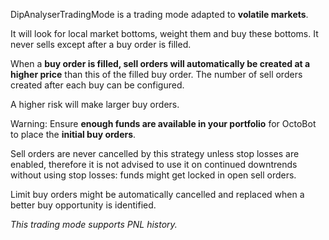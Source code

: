 DipAnalyserTradingMode is a trading mode adapted to **volatile markets**.

It will look for local market bottoms, weight them and buy these bottoms. It never sells except after a buy order is
filled.

When a **buy order is filled, sell orders will automatically be created at a higher price**
than this of the filled buy order. The number of sell orders created after each buy can be configured.

A higher risk will make larger buy orders.

Warning: Ensure **enough funds are available in your portfolio** for OctoBot to place the **initial buy orders**.

Sell orders are never cancelled by this strategy unless stop losses are enabled, 
therefore it is not advised to use it on
continued downtrends without using stop losses: funds might get locked in open sell orders.

Limit buy orders might be automatically cancelled and replaced when a 
better buy opportunity is identified.

_This trading mode supports PNL history._
